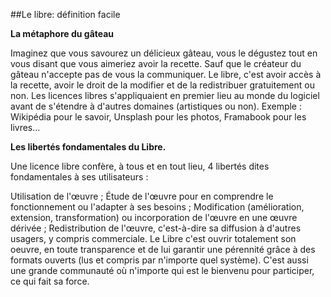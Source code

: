 ##Le libre: définition facile

**La métaphore du gâteau**

Imaginez que vous savourez un délicieux gâteau, vous le dégustez tout en vous disant que vous aimeriez avoir la recette. Sauf que le créateur du gâteau n'accepte pas de vous la communiquer. Le libre, c'est avoir accès à la recette, avoir le droit de la modifier et de la redistribuer gratuitement ou non. Les licences libres s'appliquaient en premier lieu au monde du logiciel avant de s'étendre à d'autres domaines (artistiques ou non). Exemple : Wikipédia pour le savoir, Unsplash pour les photos, Framabook pour les livres...

**Les libertés fondamentales du Libre.**

Une licence libre confère, à tous et en tout lieu, 4 libertés dites fondamentales à ses utilisateurs :

Utilisation de l'œuvre ;
Étude de l'œuvre pour en comprendre le fonctionnement ou l'adapter à ses besoins ;
Modification (amélioration, extension, transformation) ou incorporation de l'œuvre en une œuvre dérivée ;
Redistribution de l'œuvre, c'est-à-dire sa diffusion à d'autres usagers, y compris commerciale.
Le Libre c'est ouvrir totalement son oeuvre, en toute transparence et de lui garantir une pérennité grâce à des formats ouverts (lus et compris par n'importe quel système). C'est aussi une grande communauté où n'importe qui est le bienvenu pour participer, ce qui fait sa force.
